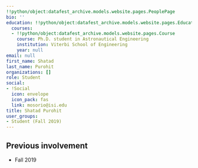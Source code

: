 ```yaml
---
!!python/object:datafest_archive.models.website.pages.PeoplePage
bio: ''
education: !!python/object:datafest_archive.models.website.pages.Education
  courses:
  - !!python/object:datafest_archive.models.website.pages.Course
    course: Ph.D. student in Astronautical Engineering
    institution: Viterbi School of Engineering
    year: null
email: null
first_name: Shatad
last_name: Purohit
organizations: []
role: Student
social:
- !Social
  icon: envelope
  icon_pack: fas
  link: mosorio@isi.edu
title: Shatad Purohit
user_groups:
- Student (Fall 2019)
---
```



## Previous involvement

* Fall 2019

